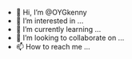 - 👋 Hi, I’m @OYGkenny
- 👀 I’m interested in ...
- 🌱 I’m currently learning ...
- 💞️ I’m looking to collaborate on ...
- 📫 How to reach me ...

<!---
OYGkenny/OYGkenny is a ✨ special ✨ repository because its `README.md` (this file) appears on your GitHub profile.
You can click the Preview link to take a look at your changes.
--->
